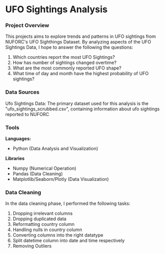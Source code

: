 # UFO Sightings Analysis

### Project Overview
This projects aims to explore trends and patterns in UFO sightings from NUFORC's UFO Sighthings Dataset. By analyzing aspects of the UFO Sightings Data, I hope to answer the following the questions:

1. Which countries report the most UFO Sightings?
2. How has number of sightings changed overtime?
3. What are the most commonly reported UFO shape?
4. What time of day and month have the highest probability of UFO sightings?

### Data Sources

Ufo Sightings Data: The primary dataset used for this analysis is the "ufo_sightings_scrubbed.csv", containing information about ufo sightings reported to NUFORC

### Tools
**Languages:**
* Python (Data Analysis and Visualization)

**Libraries**
* Numpy (Numerical Operation)
* Pandas (Data Cleaning)
* Matplotlib/Seaborn/Plotly (Data Visualization)

### Data Cleaning
In the data cleaning phase, I performed the following tasks:
1. Dropping irrelevant columns
2. Dropping duplicated data
3. Reformatting country column
4. Handling nulls in country column
5. Converting columns into the right datatype
6. Split datetime column into date and time respectively
7. Removing Outliers
